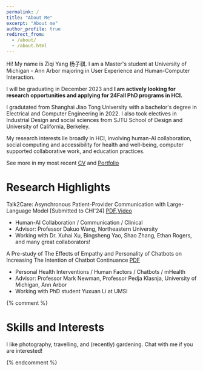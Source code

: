 ```yaml
---
permalink: /
title: "About Me"
excerpt: "About me"
author_profile: true
redirect_from: 
  - /about/
  - /about.html
---
```


Hi! My name is Ziqi Yang 杨子祺. I am a Master's student at University of Michigan - Ann Arbor majoring in User Experience and Human-Computer Interaction. 

I will be graduating in December 2023 and **I am actively looking for research opportunities and applying for 24Fall PhD programs in HCI.**

I gradutated from Shanghai Jiao Tong University with a bachelor's degree in Electrical and Computer Engineering in 2022. I also took electives in Industrial Design and social sciences from SJTU School of Design and University of California, Berkeley. 

My research interests lie broadly in HCI, involving human-AI collaboration, social computing and accessibility for health and well-being, computer supported collaborative work, and education practices.


See more in my most recent [CV](https://docs.google.com/document/d/11h2NHufHS9dqmq_63awESKac9Ggf8F20/edit?usp=sharing&ouid=108801050710662744092&rtpof=true&sd=true)
and [Portfolio](https://ziqis-portfolio.webflow.io/)


# Research Highlights

Talk2Care: Asynchronous Patient-Provider Communication with Large-Language Model [Submitted to CHI'24]
[PDF](https://),[Video](https://)
- Human-AI Collaboration / Communication / Clinical
- Advisor: Professor Dakuo Wang, Northeastern University
- Working with Dr. Xuhai Xu, Bingsheng Yao, Shao Zhang, Ethan Rogers, and many great collaborators!


A Pre-study of The Effects of Empathy and Personality of Chatbots on Increasing The Intention of Chatbot Continuance [PDF](https://)
- Personal Health Interventions / Human Factors / Chatbots / mHealth
- Advisor: Professor Mark Newman, Professor Pedja Klasnja, University of Michigan, Ann Arbor
- Working with PhD student Yuxuan Li at UMSI


<!-- Facebook for People with Dementia - Critique and Redesign
- Accessibility | Older Adults | Interaction Design
- Supervisor: Dr. Robin Brewer, University of Michigan, Ann Arbor
- [Project Paper](https://drive.google.com/file/d/1yKaZgQ0l5ZG7jOVQh-FoweCtiBrTROZ9/view?usp=share_link)

Bilibili/Cake-Making: An Online Community Analysis
- Social Computing | Online Communities
- Supervisor: Dr. Nazanin Andalibi, University of Michigan, Ann Arbor
- [Project Report](https://drive.google.com/file/d/1yKaZgQ0l5ZG7jOVQh-FoweCtiBrTROZ9/view?usp=share_link) -->


<!-- # UX Research and Design -->

<!-- I was/am previously 
- a UX designer intern at Microsoft(C+AI) and 
- product manager intern at eBay (Data Infrastructure) and Red 小红书. 

I researched the needs and pain points for professionals such as supply chain managers, data engineers, as well as vast number of consumers on social media. I aimed to design and develop products and promotes working efficiency or content quality and addresses affordance with the help of algorithms. -->



{% comment %} 
# Skills and Interests


I like photography, travelling, and (recently) gardening. Chat with me if you are interested!

{% endcomment %}
